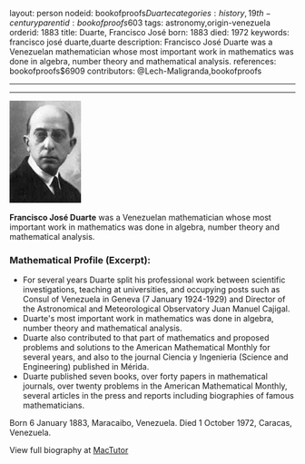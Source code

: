 layout: person
nodeid: bookofproofs$Duarte
categories: history,19th-century
parentid: bookofproofs$603
tags: astronomy,origin-venezuela
orderid: 1883
title: Duarte, Francisco José
born: 1883
died: 1972
keywords: francisco josé duarte,duarte
description: Francisco José Duarte was a Venezuelan mathematician whose most important work in mathematics was done in algebra, number theory and mathematical analysis.
references: bookofproofs$6909
contributors: @Lech-Maligranda,bookofproofs

---



---

![Duarte.jpg](https://github.com/bookofproofs/bookofproofs.github.io/blob/main/_sources/_assets/images/portraits/Duarte.jpg?raw=true)

**Francisco José Duarte** was a Venezuelan mathematician whose most important work in mathematics was done in algebra, number theory and mathematical analysis.

### Mathematical Profile (Excerpt):
* For several years Duarte split his professional work between scientific investigations, teaching at universities, and occupying posts such as Consul of Venezuela in Geneva (7 January 1924-1929) and Director of the Astronomical and Meteorological Observatory Juan Manuel Cajigal.
* Duarte's most important work in mathematics was done in algebra, number theory and mathematical analysis.
* Duarte also contributed to that part of mathematics and proposed problems and solutions to the American Mathematical Monthly for several years, and also to the journal Ciencia y Ingenieria (Science and Engineering) published in Mérida.
* Duarte published seven books, over forty papers in mathematical journals, over twenty problems in the American Mathematical Monthly, several articles in the press and reports including biographies of famous mathematicians.

Born 6 January 1883, Maracaibo, Venezuela. Died 1 October 1972, Caracas, Venezuela.

View full biography at [MacTutor](https://mathshistory.st-andrews.ac.uk/Biographies/Duarte/)
